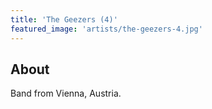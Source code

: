```yaml
---
title: 'The Geezers (4)'
featured_image: 'artists/the-geezers-4.jpg'
---
```


## About

Band from Vienna, Austria.
